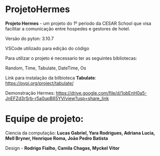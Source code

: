 # ProjetoHermes
**Projeto Hermes** - um projeto do 1º periodo da CESAR School que visa facilitar a comunicação entre hospedes e gestores de hotel.

Versão do pyton: 3.10.7

VSCode utilizado para edição do código

Para utilizar o projeto é necessario ter as seguintes bibliotecas:

Random, Time, Tabulate, DateTime, Os

Link para instalação da bilbioteca **Tabulate**: <https://pypi.org/project/tabulate/>

Demonstração Hermes: <https://drive.google.com/file/d/1obEnH0a5-JnEFZd3rSrb-r5a0upB65YV/view?usp=share_link>

# Equipe de projeto:

Ciencia da computação: **Lucas Gabriel, Yara Rodrigues, Adriana Lucia, Mell Bryner, Henrique Roma, João Pedro Batista**

Design - **Rodrigo Fialho, Camila Chagas, Myckel Vitor**
